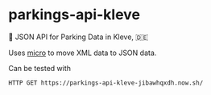 # parkings-api-kleve
🚗  JSON API for Parking Data in Kleve, 🇩🇪

Uses [micro](https://github.com/zeit/micro) to move XML data to JSON data.

Can be tested with

    HTTP GET https://parkings-api-kleve-jibawhqxdh.now.sh/
